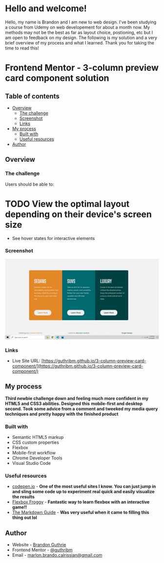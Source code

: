 # Hello and welcome!
Hello, my name is Brandon and I am new to web design. I've been studying a course from Udemy on web developement for about a month now.
My methods may not be the best as far as layout choice, postioning, etc but I am open to feedback on my design. The following is my solution 
and a very brief overview of my process and what I learned. Thank you for taking the time to read this!


# Frontend Mentor - 3-column preview card component solution

## Table of contents

- [Overview](#overview)
  - [The challenge](#the-challenge)
  - [Screenshot](#screenshot)
  - [Links](#links)
- [My process](#my-process)
  - [Built with](#built-with)  
  - [Useful resources](#useful-resources)
- [Author](#author)




## Overview

### The challenge

Users should be able to:

# TODO View the optimal layout depending on their device's screen size

- See hover states for interactive elements

### Screenshot

![](./images/desktop-design.png)



### Links


- Live Site URL: [https://guthribm.github.io/3-column-preview-card-component/](https://guthribm.github.io/3-column-preview-card-component/)

## My process

**Third newbie challenge down and feeling much more confident in my HTML5 and CSS3 abilities. Designed this**
**mobile-first and desktop second. Took some advice from a comment and tweeked my media query techniques and**
**pretty happy with the finished product**

### Built with

- Semantic HTML5 markup
- CSS custom properties
- Flexbox
- Mobile-first workflow
- Chrome Developer Tools
- Visual Studio Code


### Useful resources

- [codepen.io](https://codepen.io/pen/) - **One of the most useful sites I know. You can just jump in and sling some code up to experiment real quick and easily visualize the results**
- [Flexbox Froggy](http://flexboxfroggy.com/) - **Fantastic way to learn flexbox with an interactive game!!**
- [The Markdown Guide](https://www.markdownguide.org/) - **Was very useful when it came to filling this thing out lol**


## Author

- Website - [Brandon Guthrie](https://guthribm.github.io/cv/)
- Frontend Mentor - [@guthribm](https://www.frontendmentor.io/profile/guthribm)
- Email - marlon.brando.calrissian@gmail.com


